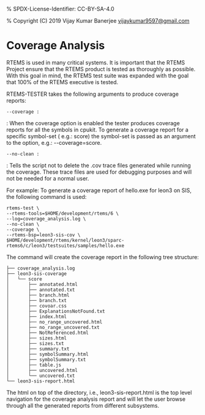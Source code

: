 % SPDX-License-Identifier: CC-BY-SA-4.0

% Copyright (C) 2019 Vijay Kumar Banerjee <vijaykumar9597@gmail.com>

# Coverage Analysis

RTEMS is used in many critical systems. It is important that the RTEMS Project
ensure that the RTEMS product is tested as thoroughly as possible. With this
goal in mind, the RTEMS test suite was expanded with the goal that 100% of the
RTEMS executive is tested.

RTEMS-TESTER takes the following arguments to produce coverage reports:

`--coverage :`

: When the coverage option is enabled the tester produces coverage reports for
  all the symbols in cpukit. To generate a coverage report for a specific
  symbol-set ( e.g.: score) the symbol-set is passed as an argument to the
  option, e.g.: --coverage=score.

`--no-clean :`

: Tells the script not to delete the .cov trace files generated while running
  the coverage. These trace files are used for debugging purposes and will not
  be needed for a normal user.

For example: To generate a coverage report of hello.exe for leon3 on SIS, the
following command is used:

```none
rtems-test \
--rtems-tools=$HOME/development/rtems/6 \
--log=coverage_analysis.log \
--no-clean \
--coverage \
--rtems-bsp=leon3-sis-cov \
$HOME/development/rtems/kernel/leon3/sparc-rtems6/c/leon3/testsuites/samples/hello.exe
```

The command will create the coverage report in the following tree structure:

```none
├── coverage_analysis.log
├── leon3-sis-coverage
│   └── score
│       ├── annotated.html
│       ├── annotated.txt
│       ├── branch.html
│       ├── branch.txt
│       ├── covoar.css
│       ├── ExplanationsNotFound.txt
│       ├── index.html
│       ├── no_range_uncovered.html
│       ├── no_range_uncovered.txt
│       ├── NotReferenced.html
│       ├── sizes.html
│       ├── sizes.txt
│       ├── summary.txt
│       ├── symbolSummary.html
│       ├── symbolSummary.txt
│       ├── table.js
│       ├── uncovered.html
│       └── uncovered.txt
└── leon3-sis-report.html
```

The html on top of the directory, i.e., leon3-sis-report.html is the top level
navigation for the coverage analysis report and will let the user browse through
all the generated reports from different subsystems.
